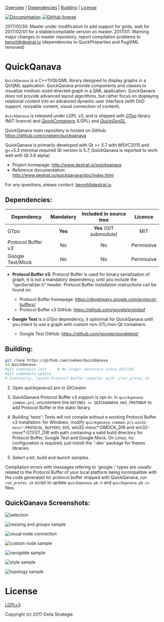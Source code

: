 [Overview](#QuickQanava) |
[Dependencies](#Dependencies) |
[Building](#building) |
[License](#license)

[![Documentation](https://img.shields.io/badge/docs-doxygen-blue.svg)](http://www.destrat.io/quickqanava/doc)
[![GitHub license](https://img.shields.io/badge/license-MIT-blue.svg)](https://github.com/cneben/QuickQanava/blob/master/licence.txt)

2017/01/30: Master under modification to add support for grids, wait for 2017/02/01 for a stable/compilable version on master.
2017/01: Warning major changes in master repository, report compilation problems to benoit@destrat.io (dependencies to QuickProperties and PugiXML removed)

QuickQanava 
============================

`QuickQanava` is a C++11/Qt/QML library designed to display graphs in a Qt/QML application. QuickQanava provide components and classes to visualize medium-sized directed graph in a QML application. QuickQanava does not provide advanced layout algorithms, but rather focus on displaying relational content into an advanced dynamic user interface (with DnD support, resizable content, visual connection of content).

`QuickQanava` is released under LGPL v3, and is shipped with *[GTpo](https://github.com/cneben/GTpo)* library (MIT licence) and  *[QuickContainers](https://github.com/cneben/QuickQanava/tree/master/QuickContainers)* (LGPL) and *[QuickGeoGL](https://github.com/cneben/QuickQanava/tree/master/QuickGeoGL)*.


QuickQanava main repository is hosted on GitHub: https://github.com/cneben/quickqanava

QuickQanava is primarily developed with Qt >= 5.7 with MSVC2015 and g++5.3 (minimal required Qt version is 5.7, QuickQanava is reported to work well with Qt 5.8 alpha)

+ Project homepage: http://www.destrat.io/quickqanava
+ Reference documentation: http://www.destrat.io/quickqanava/doc/index.html

For any questions, please contact: benoit@destrat.io

## Dependencies:

| Dependency                | Mandatory         |   Included in source tree       |   Licence       |
| ---                       | :---:             | :---:                           | :---:           |
| GTpo                      | **Yes**           |       **Yes** (GIT submodule)   |      MIT        |
| Protocol Buffer v3        | No                |       No                        |    Permissive   |
| Google Test/Mock          | No                |       No                        |    Permissive   |

- **Protocol Buffer v3**: Protocol Buffer is used for binary serialization of graph, it is not a mandatory dependency, until you include the "qanSerializer.h" header. Protocol Buffer installation instructions can be found on:
  - Protocol Buffer homepage: https://developers.google.com/protocol-buffers/
  - Protocol Buffer v3 GitHub: https://github.com/google/protobuf

- **Google Test** is a *GTpo* dependency, it optionnal for QuickQanava until you intent to use a graph with custom non-STL/non-Qt containers:
  - Google Test GitHub: https://github.com/google/googletest/

## Building:

```sh
git clone https://github.com/cneben/QuickQanava
cd QuickQanava
#git submodule init		# No longer necessary since 2017/01
#git submodule update
# Eventually, launch Protocol Buffer compiler with ./run_protoc.sh
```
2. Open quickqanava2.pro in QtCreator
  1. QuickQanava Protocol Buffer v3 support is opt-in: in `quickqanava-common.pri`, uncomment line `DEFINES += QUICKQANAVA_HAS_PROTOBUF` to add Protocol Buffer in the static library.
  4. Building 'tests': Tests will not compile without a working Protocol Buffer v3 installation: for Windows, modify `quickqanava-common.pri` `win32-msvc*:PROTOCOL_BUFFER3_DIR`, win32-msvc*:GMOCK_DIR and win32-msvc*:GTEST_DIR with path containing a valid build directory for Protocol Buffer, Google Test and Google Mock. On Linux, no configuration is required, just install the '-dev' package for theses libraries.

3. Select a kit, build and launch samples.

Compilation errors with messages refering to 'google::' types are usually related to the Protocol Buffer of your local platform being incompatible with the code generated for protocol buffer shipped with QuickQanava, run `run_protoc.sh` script to update `quickqanava.pb.h` and `quickqanava.pb.cc` files.


## QuickQanava Screenshots:

![selection](https://github.com/cneben/QuickQanava/blob/master/doc/web/docs/images/Selection.gif)

![resizing and groups sample](https://github.com/cneben/QuickQanava/blob/master/doc/web/docs/images/groups-overview.gif)

![visual node connection](https://github.com/cneben/QuickQanava/blob/master/doc/web/docs/images/visual-node-connector.gif)

![custom node sample](https://github.com/cneben/QuickQanava/blob/master/doc/samples/custom.png)

![navigable sample](https://github.com/cneben/QuickQanava/blob/master/doc/samples/navigable.png)

![style sample](https://github.com/cneben/QuickQanava/blob/master/doc/samples/style.png)

![topology sample](https://github.com/cneben/QuickQanava/blob/master/doc/samples/topology.png)

License
=======

[LGPLv3](https://github.com/cneben/QuickQanava/blob/master/licence.txt)

Copyright (c) 2017 Delia Stratégie

